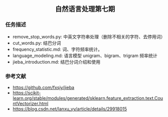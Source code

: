 <h2 align="center">自然语言处理第七期</h2>

### 任务描述
- remove_stop_words.py: 中英文字符串处理（删除不相关的字符、去停用词）
- cut_words.py: 结巴分词
- frequency_statistic.md: 词、字符频率统计。
- language_modeling.md: 语言模型 unigram、bigram、trigram 频率统计
- jieba_introduction.md: 结巴分词介绍和使用

### 参考文献
- https://github.com/fxsjy/jieba
- https://scikit-learn.org/stable/modules/generated/sklearn.feature_extraction.text.CountVectorizer.html
- https://blog.csdn.net/lanxu_yy/article/details/29918015
